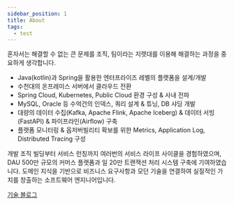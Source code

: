 ```yaml
---
sidebar_position: 1
title: About
tags:
  - test
---
```


혼자서는 해결할 수 없는 큰 문제를 조직, 팀이라는 지렛대를 이용해 해결하는 과정을 중요하게 생각합니다.

- Java(kotlin)과 Spring을 활용한 엔터프라이즈 레벨의 플랫폼을 설계/개발
- 수천대의 온프레미스 서버에서 클라우드 전환
- Spring Cloud, Kubernetes, Public Cloud 환경 구성 & 사내 전파
- MySQL, Oracle 등 수억건의 인덱스, 쿼리 설계 & 튜닝, DB 샤딩 개발
- 대량의 데이터 수집(Kafka, Apache Flink, Apache Iceberg) & 데이터 서빙(FastAPI) & 파이프라인(Airflow) 구축
- 플랫폼 모니터링 & 옵저버빌리티 확보를 위한 Metrics, Application Log, Distributed Tracing 구성

개발 조직 빌딩부터 서비스 런칭까지 여러번의 서비스 라이프 사이클을 경험하였으며, DAU 500만 규모의 커머스 플랫폼과 일 20만 트랜잭션 처리 시스템 구축에 기여하였습니다.
도메인 지식을 기반으로 비즈니스 요구사항과 모던 기술을 연결하여 실질적인 가치를 창출하는 소프트웨어 엔지니어입니다.

[기술 블로그](https://chk386.github.io/blog)
